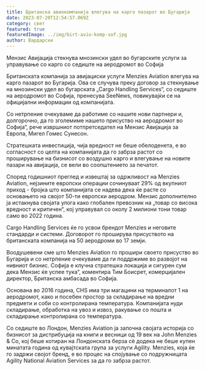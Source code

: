 ```yaml
---
title: Британска авиокомпанија влегува на карго пазарот во Бугарија
date: 2023-07-20T12:54:57.069Z
category: свет
featured: true
featuredImage: ../img/birt-avio-komp-sof.jpg
author: Вардарски
---
```

Мензис Авијација стекнува мнозински удел во бугарските услуги за управување со карго со седиште на аеродромот во Софија

Британската компанија за авијациски услуги Menzies Aviation влегува на карго пазарот во Бугарија. Ова се случува преку договор за стекнување на мнозински удел во бугарската „Cargo Handling Services“, со седиште на аеродромот во Софија, пренесува SeeNews, повикувајќи се на официјални информации од компанијата.

Со нетрпение очекуваме да работиме со нашите нови партнери и, долгорочно, да го зголемиме нашето присуство на аеродромот во Софија“, рече извршниот потпретседател на Мензис Авијација за Европа, Мигел Гомес Сунесон.

Стратешката инвестиција, чија вредност не беше обелоденета, е во согласност со целта на компанијата да го забрза растот со проширување на бизнисот со воздушно карго и влегување на новите пазари на авијација, се вели во соопштението за печатот.

Според годишниот преглед и извештај за одржливост на Menzies Aviation, нејзините европски операции сочинуваат 29% од вкупниот приход - бројка што компанијата се надева дека ќе расте со основањето на својот 50-ти европски аеродром. Мензис дополнително ја истакнува својата улога како глобален превозник на „товар со висока вредност и критичен“, кој управувал со околу 2 милиони тони товар само во 2022 година.

Cargo Handling Services ќе го усвои брендот Menzies и неговите стандарди и системи. Договорот го проширува присуството на британската компанија на 50 аеродроми во 17 земји.

Воодушевени сме што Menzies Aviation го прошири своето присуство во Бугарија и со нетрпение очекуваме да ги поддржиме во развојот на нивниот бизнис. Софија е клучна стратешка локација и сигурен сум дека Мензис ќе успее тука“, коментира Тим Боисрет, комерцијален директор, Британска амбасада во Софија.

Основана во 2016 година, CHS има три магацини на терминалот 1 на аеродромот, како и посебен простор за складирање на вредни предмети и соби со контролирана температура. Компанијата нуди складирање, обработка на увоз и извоз, ракување со пошта и складирање контролирана со температура.

Со седиште во Лондон, Menzies Aviation ја започна својата историја со бизнисот за дистрибуција на книги и весници од 19 век на John Menzies & Co, кој беше котиран на Лондонската берза сè додека не беше купен минатата година од кувајтската група за услуги Agility. Menzies, која ќе го задржи својот бренд, е во процес на спојување со подружницата Agility National Aviation Services за да го забрза растот.